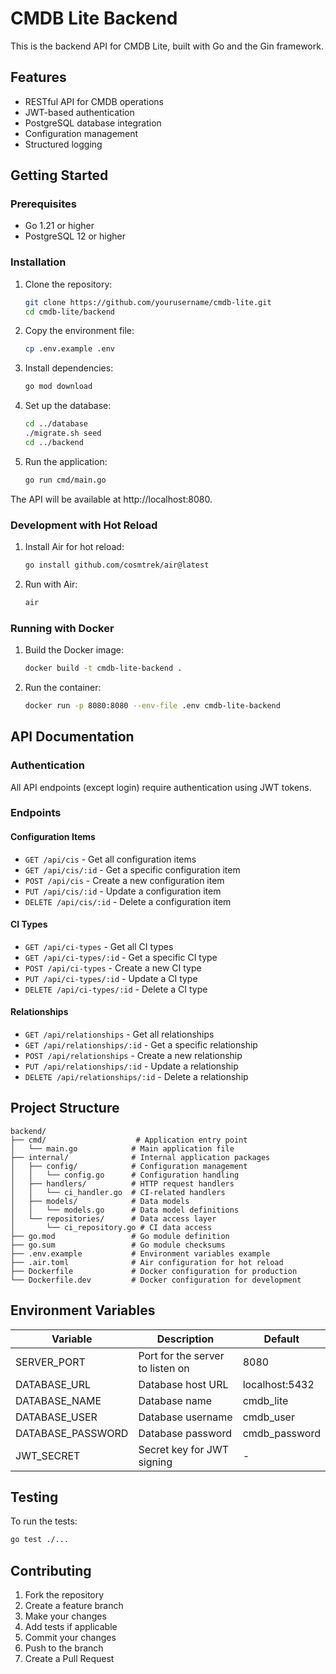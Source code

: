 # CMDB Lite Backend

This is the backend API for CMDB Lite, built with Go and the Gin framework.

## Features

- RESTful API for CMDB operations
- JWT-based authentication
- PostgreSQL database integration
- Configuration management
- Structured logging

## Getting Started

### Prerequisites

- Go 1.21 or higher
- PostgreSQL 12 or higher

### Installation

1. Clone the repository:
   ```bash
   git clone https://github.com/yourusername/cmdb-lite.git
   cd cmdb-lite/backend
   ```

2. Copy the environment file:
   ```bash
   cp .env.example .env
   ```

3. Install dependencies:
   ```bash
   go mod download
   ```

4. Set up the database:
   ```bash
   cd ../database
   ./migrate.sh seed
   cd ../backend
   ```

5. Run the application:
   ```bash
   go run cmd/main.go
   ```

The API will be available at http://localhost:8080.

### Development with Hot Reload

1. Install Air for hot reload:
   ```bash
   go install github.com/cosmtrek/air@latest
   ```

2. Run with Air:
   ```bash
   air
   ```

### Running with Docker

1. Build the Docker image:
   ```bash
   docker build -t cmdb-lite-backend .
   ```

2. Run the container:
   ```bash
   docker run -p 8080:8080 --env-file .env cmdb-lite-backend
   ```

## API Documentation

### Authentication

All API endpoints (except login) require authentication using JWT tokens.

### Endpoints

#### Configuration Items

- `GET /api/cis` - Get all configuration items
- `GET /api/cis/:id` - Get a specific configuration item
- `POST /api/cis` - Create a new configuration item
- `PUT /api/cis/:id` - Update a configuration item
- `DELETE /api/cis/:id` - Delete a configuration item

#### CI Types

- `GET /api/ci-types` - Get all CI types
- `GET /api/ci-types/:id` - Get a specific CI type
- `POST /api/ci-types` - Create a new CI type
- `PUT /api/ci-types/:id` - Update a CI type
- `DELETE /api/ci-types/:id` - Delete a CI type

#### Relationships

- `GET /api/relationships` - Get all relationships
- `GET /api/relationships/:id` - Get a specific relationship
- `POST /api/relationships` - Create a new relationship
- `PUT /api/relationships/:id` - Update a relationship
- `DELETE /api/relationships/:id` - Delete a relationship

## Project Structure

```
backend/
├── cmd/                    # Application entry point
│   └── main.go            # Main application file
├── internal/              # Internal application packages
│   ├── config/            # Configuration management
│   │   └── config.go      # Configuration handling
│   ├── handlers/          # HTTP request handlers
│   │   └── ci_handler.go  # CI-related handlers
│   ├── models/            # Data models
│   │   └── models.go      # Data model definitions
│   └── repositories/      # Data access layer
│       └── ci_repository.go # CI data access
├── go.mod                 # Go module definition
├── go.sum                 # Go module checksums
├── .env.example           # Environment variables example
├── .air.toml              # Air configuration for hot reload
├── Dockerfile             # Docker configuration for production
└── Dockerfile.dev         # Docker configuration for development
```

## Environment Variables

| Variable | Description | Default |
|----------|-------------|---------|
| SERVER_PORT | Port for the server to listen on | 8080 |
| DATABASE_URL | Database host URL | localhost:5432 |
| DATABASE_NAME | Database name | cmdb_lite |
| DATABASE_USER | Database username | cmdb_user |
| DATABASE_PASSWORD | Database password | cmdb_password |
| JWT_SECRET | Secret key for JWT signing | - |

## Testing

To run the tests:

```bash
go test ./...
```

## Contributing

1. Fork the repository
2. Create a feature branch
3. Make your changes
4. Add tests if applicable
5. Commit your changes
6. Push to the branch
7. Create a Pull Request
